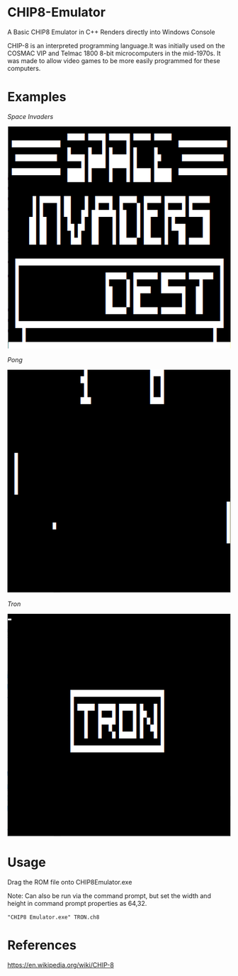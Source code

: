 # CHIP8-Emulator
A Basic CHIP8 Emulator in C++
Renders directly into Windows Console

CHIP-8 is an interpreted programming language.It was initially used on the COSMAC VIP and Telmac 1800 8-bit microcomputers in the mid-1970s.
It was made to allow video games to be more easily programmed for these computers.

# Examples

*Space Invaders*

![Space Invaders](https://github.com/gkan30/CHIP8-Emulator/blob/master/Screenshots/Invaders.PNG "Space Invaders")

*Pong*

![Pong](https://github.com/gkan30/CHIP8-Emulator/blob/master/Screenshots/Pong.png "Pong")

*Tron*

![Tron](https://github.com/gkan30/CHIP8-Emulator/blob/master/Screenshots/TRON.PNG "Tron")


# Usage

Drag the ROM file onto CHIP8Emulator.exe

Note: Can also be run via the command prompt, but set the width and height in command prompt properties as 64,32.

```
"CHIP8 Emulator.exe" TRON.ch8
```
# References
https://en.wikipedia.org/wiki/CHIP-8
